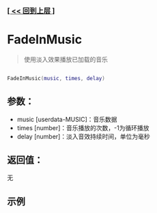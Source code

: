 ### [[ << 回到上层 ]](index.md)

# FadeInMusic

> 使用淡入效果播放已加载的音乐

```lua

FadeInMusic(music, times, delay)

```

## 参数：

+ music [userdata-MUSIC]：音乐数据
+ times [number]：音乐播放的次数，-1为循环播放
+ delay [number]：淡入音效持续时间，单位为毫秒

## 返回值：

无

## 示例

```lua

```